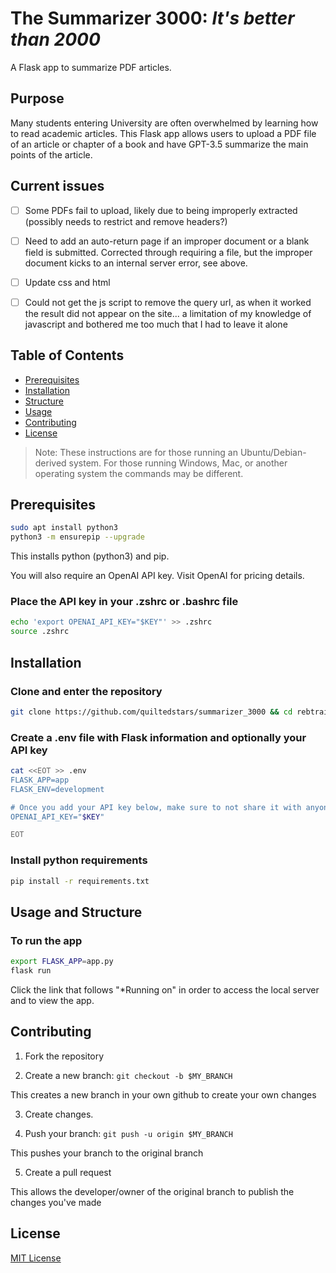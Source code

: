 # The Summarizer 3000: _It's better than 2000_

A Flask app to summarize PDF articles.

## Purpose

Many students entering University are often overwhelmed by learning how to read academic articles. This Flask app allows users to upload a PDF file of an article or chapter of a book and have GPT-3.5 summarize the main points of the article.

## Current issues

- [ ] Some PDFs fail to upload, likely due to being improperly extracted (possibly needs to restrict and remove headers?)

- [ ] Need to add an auto-return page if an improper document or a blank field is submitted. Corrected through requiring a file, but the improper document kicks to an internal server error, see above.

- [ ] Update css and html

- [ ] Could not get the js script to remove the query url, as when it worked the result did not appear on the site... a limitation of my knowledge of javascript and bothered me too much that I had to leave it alone

## Table of Contents
- [Prerequisites](#prerequisites)
- [Installation](#installation)
- [Structure](#structure)
- [Usage](#usage)
- [Contributing](#contributing)
- [License](#license)

> Note: These instructions are for those running an Ubuntu/Debian-derived system. For those running Windows, Mac, or another operating system the commands may be different.

## Prerequisites

```bash
sudo apt install python3
python3 -m ensurepip --upgrade 
```
This installs python (python3) and pip.

You will also require an OpenAI API key. Visit OpenAI for pricing details.

### Place the API key in your .zshrc or .bashrc file
```bash
echo 'export OPENAI_API_KEY="$KEY"' >> .zshrc
source .zshrc
``` 

## Installation

### Clone and enter the repository
```bash
git clone https://github.com/quiltedstars/summarizer_3000 && cd rebtrainer
```
### Create a .env file with Flask information and optionally your API key
```bash
cat <<EOT >> .env
FLASK_APP=app
FLASK_ENV=development

# Once you add your API key below, make sure to not share it with anyone! The API key should remain private.
OPENAI_API_KEY="$KEY"

EOT
```

### Install python requirements
```bash
pip install -r requirements.txt
```

## Usage and Structure

### To run the app
```bash
export FLASK_APP=app.py
flask run
```

Click the link that follows "*Running on" in order to access the local server and to view the app.


## Contributing
1. Fork the repository

2. Create a new branch: `git checkout -b $MY_BRANCH`

This creates a new branch in your own github to create your own changes

3. Create changes.

4. Push your branch: `git push -u origin $MY_BRANCH`

This pushes your branch to the original branch

5. Create a pull request

This allows the developer/owner of the original branch to publish the changes you've made

## License
[MIT License](LICENSE)
